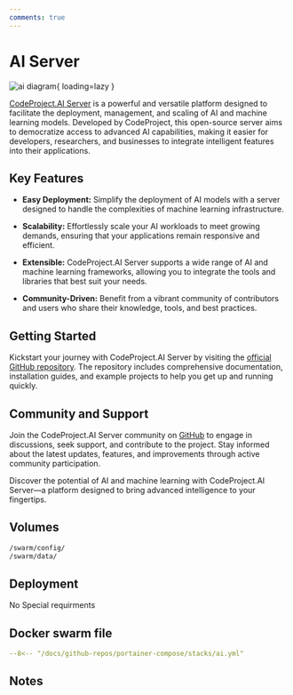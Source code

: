 ```yaml
---
comments: true
---
```


# AI Server

<!-- ## CodeProject.AI Server:Empowering AI and Machine Learning at Your Fingertips -->

![ai diagram](../assets/diagrams/ai.png){ loading=lazy }

[CodeProject.AI Server](https://github.com/CodeProject/AI-Server) is a powerful and versatile platform designed to facilitate the deployment, management, and scaling of AI and machine learning models. Developed by CodeProject, this open-source server aims to democratize access to advanced AI capabilities, making it easier for developers, researchers, and businesses to integrate intelligent features into their applications.

## Key Features

- **Easy Deployment:** Simplify the deployment of AI models with a server designed to handle the complexities of machine learning infrastructure.

- **Scalability:** Effortlessly scale your AI workloads to meet growing demands, ensuring that your applications remain responsive and efficient.

- **Extensible:** CodeProject.AI Server supports a wide range of AI and machine learning frameworks, allowing you to integrate the tools and libraries that best suit your needs.

- **Community-Driven:** Benefit from a vibrant community of contributors and users who share their knowledge, tools, and best practices.

## Getting Started

Kickstart your journey with CodeProject.AI Server by visiting the [official GitHub repository](https://github.com/CodeProject/AI-Server). The repository includes comprehensive documentation, installation guides, and example projects to help you get up and running quickly.

## Community and Support

Join the CodeProject.AI Server community on [GitHub](https://github.com/CodeProject/AI-Server) to engage in discussions, seek support, and contribute to the project. Stay informed about the latest updates, features, and improvements through active community participation.

Discover the potential of AI and machine learning with CodeProject.AI Server—a platform designed to bring advanced intelligence to your fingertips.


## Volumes

```bash
/swarm/config/
/swarm/data/
```

## Deployment
No Special requirments

## Docker swarm file
``` yaml linenums="1" 
--8<-- "/docs/github-repos/portainer-compose/stacks/ai.yml"
```

## Notes

